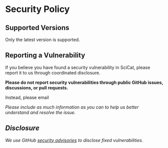 # Security Policy

## Supported Versions

Only the latest version is supported.

## Reporting a Vulnerability

If you believe you have found a security vulnerability in SciCat, please report it to us through coordinated disclosure.

**Please do not report security vulnerabilities through public GitHub issues, discussions, or pull requests.**

Instead, please email <ADDRESS>

Please include as much information as you can to help us better understand and resolve the issue.

## Disclosure

We use GitHub [security advisories](https://github.com/SciCatProject/scicat-backend-next/security/advisories) to disclose fixed vulnerabilities.
